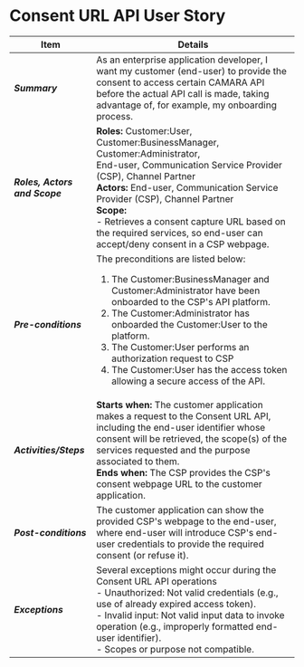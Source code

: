 # Consent URL API User Story


| **Item** | **Details** |
| ---- | ------- |
| ***Summary*** | As an enterprise application developer, I want my customer (end-user) to provide the consent to access certain CAMARA API before the actual API call is made, taking advantage of, for example, my onboarding process. |
| ***Roles, Actors and Scope*** | **Roles:** Customer:User, Customer:BusinessManager, Customer:Administrator,<br> End-user, Communication Service Provider (CSP), Channel Partner <br> **Actors:** End-user, Communication Service Provider (CSP), Channel Partner <br> **Scope:**  <br> - Retrieves a consent capture URL based on the required services, so end-user can accept/deny consent in a CSP webpage. |
| ***Pre-conditions*** |The preconditions are listed below:<br><ol><li>The Customer:BusinessManager and Customer:Administrator have been onboarded to the CSP's API platform.</li><li>The Customer:Administrator has onboarded the Customer:User to the platform.</li><li>The Customer:User performs an authorization request to CSP</li><li>The Customer:User has the access token allowing a secure access of the API.|
| ***Activities/Steps*** | **Starts when:** The customer application makes a request to the Consent URL API, including the end-user identifier whose consent will be retrieved, the scope(s) of the services requested and the purpose associated to them.<br>**Ends when:** The CSP provides the CSP's consent webpage URL to the customer application. |
| ***Post-conditions*** | The customer application can show the provided CSP's webpage to the end-user, where end-user will introduce CSP's end-user credentials to provide the required consent (or refuse it). |
| ***Exceptions*** | Several exceptions might occur during the Consent URL API operations<br>- Unauthorized: Not valid credentials (e.g., use of already expired access token).<br>- Invalid input: Not valid input data to invoke operation (e.g., improperly formatted end-user identifier).<br>- Scopes or purpose not compatible.|
